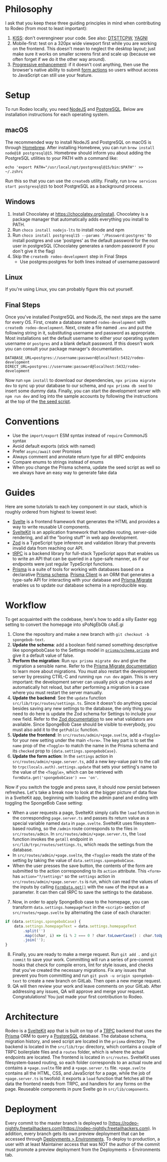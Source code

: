 # Philosophy

I ask that you keep these three guiding principles in mind when contributing to Rodeo (from most to least important):

1. [KISS](https://wiki.c2.com/?KeepItSimple): don't overengineer your code. See also: [DTSTTCPW](http://wiki.c2.com/?DoTheSimplestThingThatCouldPossiblyWork), [YAGNI](https://wiki.c2.com/?YouArentGonnaNeedIt)
2. Mobile-first: test on a 320px wide viewport first while you are working on the frontend. This doesn't mean to neglect the desktop layout; just make sure it works on smaller screens first and scale up (because we often forget if we do it the other way around).
3. [Progressive enhancement](https://en.wikipedia.org/wiki/Progressive_enhancement): if it doesn't cost anything, then use the browser's native ability to submit [form actions](https://kit.svelte.dev/docs/form-actions) so users without access to JavaScript can still use your feature.

# Setup

To run Rodeo locally, you need [NodeJS](https://nodejs.org/) and [PostgreSQL](https://www.postgresql.org/). Below are installation instructions for each operating system.

## macOS

The recommended way to install NodeJS and PostgreSQL on macOS is through [Homebrew](https://brew.sh/). After installing Homebrew, you can run `brew install node@18 postgresql@15`. Homebrew should inform you about adding the PostgreSQL utilities to your PATH with a command like:

`echo 'export PATH="/usr/local/opt/postgresql@15/bin:$PATH"' >> ~/.zshrc`

Run this so that you can use the `createdb` utility. Finally, run `brew services start postgresql@15` to boot PostgreSQL as a background process.

## Windows

1. Install Chocolatey at https://chocolatey.org/install. Chocolatey is a package manager that automatically adds everything you install to PATH.
2. Run `choco install nodejs-lts` to install node and npm
3. Run `choco install postgresql15 --params '/Password:postgres'` to install postgres and use 'postgres' as the default password for the root user in postgreSQL (Chocolatey generates a random password if you don't give it the flag)
4. Skip the `createdb rodeo-development` step in Final Steps
   - Use postgres:postgres for both lines instead of username:password

## Linux

If you're using Linux, you can probably figure this out yourself.

## Final Steps

Once you've installed PostgreSQL and NodeJS, the next steps are the same for every OS. First, create a database named `rodeo-development` with `createdb rodeo-development`. Next, create a file named `.env` and put the following string in it, substituting username and password as appropriate. Most installations set the default username to either your operating system username or `postgres` and a blank default password. If this doesn't work you can consult your package manager's documentation.

`DATABASE_URL=postgres://username:password@localhost:5432/rodeo-development`
`DIRECT_URL=postgres://username:password@localhost:5432/rodeo-development`

Now run `npm install` to download our dependencies, `npx prisma migrate dev` to sync up your database to our schema, and `npx prisma db seed` to insert some dummy data. Finally, you can start the development server with `npm run dev` and log into the sample accounts by following the instructions at the top of the [the seed script](prisma/seed.ts).

# Conventions

- Use the `import/export` ESM syntax instead of `require` CommonJS syntax
- Avoid default exports (stick with named)
- Prefer `async/await` over Promises
- Always comment and annotate return type for all tRPC endpoints
- Compare enums to strings instead of enums
- When you change the Prisma schema, update the seed script as well so we always have an easy way to generate fake data

# Guides

Here are some tutorials to each key component in our stack, which is roughly ordered from highest to lowest level:

- [Svelte](https://svelte.dev/) is a frontend framework that generates the HTML and provides a way to write reusable UI components.
- [SvelteKit](https://kit.svelte.dev/) is an application framework that handles routing, server-side rendering, and all the "boring stuff" in web app development.
- [Zod](https://zod.dev/) is a TypeScript type inference and validation library that prevents invalid data from reaching our API.
- [tRPC](https://trpc.io/) is a backend library for full-stack TypeScript apps that enables us to write an API that can be queried in a type-safe manner, as if our endpoints were just regular TypeScript functions.
- [Prisma](https://www.prisma.io/) is a suite of tools for working with databases based on a declarative [Prisma schema](https://www.prisma.io/docs/concepts/components/prisma-schema). [Prisma Client](https://www.prisma.io/client) is an ORM that generates a type-safe API for interacting with your database and [Prisma Migrate](https://www.prisma.io/migrate) enables us to update our database schema in a reproducible way.

# Workflow

To get acquainted with the codebase, here's how to add a silly Easter egg setting to convert the homepage into sPoNgEbOb cAsE.gi

1. Clone the repository and make a new branch with `git checkout -b spongebob-text`.
2. **Update the schema**: add a boolean field named something descriptive like spongebobCase to the Settings model in [`prisma/schema.prisma`](prisma/schema.prisma) and give it a default value of false.
3. **Perform the migration**: Run `npx prisma migrate dev` and give the migration a sensible name. Refer to the [Prisma Migrate documentation](https://www.prisma.io/docs/concepts/components/prisma-migrate/migrate-development-production) to learn more about migrations. You must also restart the development server by pressing CTRL-C and running `npm run dev` again. This is very important: the development server can usually pick up changes and automatically hot reload, but after performing a migration is a case where you must restart the server manually.
4. **Update the backend**: See the `update` function `src/lib/trpc/routes/settings.ts`. Since it doesn't do anything special besides saving any new settings to the database, the only thing you need to do here is update the Zod schema for Settings to include your new field. Refer to the [Zod documentation](https://zod.dev/?id=basic-usage) to see what validators are available. Since SpongeBob Case should be visible to everybody, you must also add it to the `getPublic` function.
5. **Update the frontend**: In `src/routes/admin/+page.svelte`, add a `<Toggle>` for your new setting under the main `<form>`. The key part is to set the `name` prop of the `<Toggle>` to match the name in the Prisma schema and its `checked` prop to `{data.settings.spongebobCase}`.
6. **Update the form action**: In the `settings` action in `src/routes/admin/+page.server.ts`, add a new key-value pair to the call to `trpc(locals.auth).settings.update` that sets your setting's name to the value of the `<Toggle>`, which can be retrieved with `formData.get('spongebobCase') === 'on'`.

Now if you switch the toggle and press save, it should now persist between refreshes. Let's take a break now to look at the bigger picture of data flow in a SvelteKit app, beginning with loading the admin panel and ending with toggling the SpongeBob Case setting:

- When a user requests a page, SvelteKit simply calls the `load` function in the corresponding `page.server.ts` and passes its return value as a special variable named `data` in `page.svelte`. SvelteKit uses filesystem-based routing, so the `/admin` route corresponds to the files in `src/routes/admin`. In `src/routes/admin/+page.server.ts`, the `load` function invokes the `getAll` endpoint in `src/lib/trpc/routes/settings.ts`, which reads the settings from the database.
- In `src/routes/admin/+page.svelte`, the `<Toggle>` reads the state of the setting by taking the value of `data.settings.spongebobCase`.
- When the user presses the save button, the contents of the form are submitted to the action corresponding to its `action` attribute. This `<form>` has `action="?/settings"` so the `settings` action in `src/routes/admin/+page.server.ts` is run, which can read the values of the inputs by calling [`FormData.get()`](https://developer.mozilla.org/en-US/docs/Web/API/FormData/get) with the `name` of the input as a parameter. It can then call tRPC to save the settings to the database.

7. Now, in order to apply SpongeBob case to the homepage, you can transform `data.settings.homepageText` in the `<script>` section of `src/routes/+page.svelte` by alternating the case of each character:

```js
if (data.settings.spongebobCase) {
	data.settings.homepageText = data.settings.homepageText
		.split('')
		.map((char, i) => (i % 2 === 0 ? char.toLowerCase() : char.toUpperCase()))
		.join('');
}
```

8. Finally, you are ready to make a merge request. Run `git add .` and `git commit` to save your work. Committing will run a series of pre-commit hooks that check for compile errors, lint for style issues, and checks that you've created the necessary migrations. Fix any issues that prevent you from committing and run `git push -u origin spongebob-text` to create a new branch on GitLab. Then open a new merge request.
9. QA will then review your work and leave comments on your GitLab. After addressing any issues, QA will approve and merge your request. Congratulations! You just made your first contribution to Rodeo.

# Architecture

Rodeo is a [SvelteKit](https://kit.svelte.dev/) app that is built on top of a [TRPC](https://trpc.io/) backend that uses the [Prisma](https://www.prisma.io/) ORM to query a [PostgreSQL](https://www.postgresql.org/) database. The database schema, migration history, and seed script are located in the `prisma` directory. The backend is located in the `src/lib/trpc` directory, which contains a couple of TRPC boilerplate files and a `routes` folder, which is where the actual endpoints are located. The frontend is located in `src/routes`. SvelteKit uses filesystem-based routing, so each folder corresponds to an actual route and contains a `+page.svelte` file and a `+page.server.ts` file. `+page.svelte` contains all the HTML, CSS, and JavaScript for a page, while the job of `+page.server.ts` is twofold: it exports a `load` function that fetches all the data the frontend needs from TRPC, and handlers for any forms on the page. Reuseable components in pure Svelte go in `src/lib/components`.

# Deployment

Every commit to the master branch is deployed to [https://rodeo-nightly.freetailhackers.com](https://rodeo-nightly.freetailhackers.com). In addition, every branch gets its own preview deployment that can be accessed through [Deployments > Environments](https://gitlab.com/freetail-hackers/rodeo/-/environments). To deploy to production, a user with at least Maintainer access that was NOT the author of the commit must promote a preview deployment from the Deployments > Environments tab.
